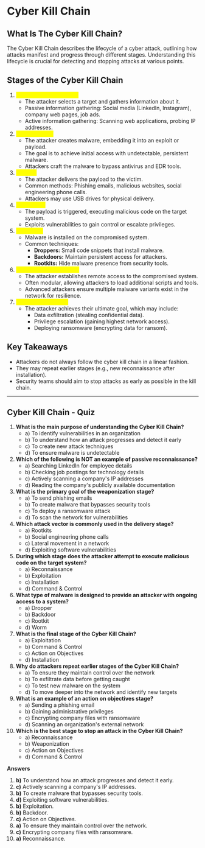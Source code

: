 # Cyber Kill Chain

## **What Is The Cyber Kill Chain?**

The Cyber Kill Chain describes the lifecycle of a cyber attack, outlining how attacks manifest and progress through different stages. Understanding this lifecycle is crucial for detecting and stopping attacks at various points.

## **Stages of the Cyber Kill Chain**

1. <mark style="color:yellow;">Reconnaissance (Recon)</mark>
   * The attacker selects a target and gathers information about it.
   * Passive information gathering: Social media (LinkedIn, Instagram), company web pages, job ads.
   * Active information gathering: Scanning web applications, probing IP addresses.
2. <mark style="color:yellow;">Weaponization</mark>
   * The attacker creates malware, embedding it into an exploit or payload.
   * The goal is to achieve initial access with undetectable, persistent malware.
   * Attackers craft the malware to bypass antivirus and EDR tools.
3. <mark style="color:yellow;">Delivery</mark>
   * The attacker delivers the payload to the victim.
   * Common methods: Phishing emails, malicious websites, social engineering phone calls.
   * Attackers may use USB drives for physical delivery.
4. <mark style="color:yellow;">Exploitation</mark>
   * The payload is triggered, executing malicious code on the target system.
   * Exploits vulnerabilities to gain control or escalate privileges.
5. <mark style="color:yellow;">Installation</mark>
   * Malware is installed on the compromised system.
   * Common techniques:
     * **Droppers:** Small code snippets that install malware.
     * **Backdoors:** Maintain persistent access for attackers.
     * **Rootkits:** Hide malware presence from security tools.
6. <mark style="color:yellow;">Command & Control (C2)</mark>
   * The attacker establishes remote access to the compromised system.
   * Often modular, allowing attackers to load additional scripts and tools.
   * Advanced attackers ensure multiple malware variants exist in the network for resilience.
7. <mark style="color:yellow;">Action on Objectives</mark>
   * The attacker achieves their ultimate goal, which may include:
     * Data exfiltration (stealing confidential data).
     * Privilege escalation (gaining highest network access).
     * Deploying ransomware (encrypting data for ransom).

## **Key Takeaways**

* Attackers do not always follow the cyber kill chain in a linear fashion.
* They may repeat earlier stages (e.g., new reconnaissance after installation).
* Security teams should aim to stop attacks as early as possible in the kill chain.

***

## **Cyber Kill Chain - Quiz**

1. **What is the main purpose of understanding the Cyber Kill Chain?**
   * a) To identify vulnerabilities in an organization
   * b) To understand how an attack progresses and detect it early
   * c) To create new attack techniques
   * d) To ensure malware is undetectable
2. **Which of the following is NOT an example of passive reconnaissance?**
   * a) Searching LinkedIn for employee details
   * b) Checking job postings for technology details
   * c) Actively scanning a company's IP addresses
   * d) Reading the company's publicly available documentation
3. **What is the primary goal of the weaponization stage?**
   * a) To send phishing emails
   * b) To create malware that bypasses security tools
   * c) To deploy a ransomware attack
   * d) To scan the network for vulnerabilities
4. **Which attack vector is commonly used in the delivery stage?**
   * a) Rootkits
   * b) Social engineering phone calls
   * c) Lateral movement in a network
   * d) Exploiting software vulnerabilities
5. **During which stage does the attacker attempt to execute malicious code on the target system?**
   * a) Reconnaissance
   * b) Exploitation
   * c) Installation
   * d) Command & Control
6. **What type of malware is designed to provide an attacker with ongoing access to a system?**
   * a) Dropper
   * b) Backdoor
   * c) Rootkit
   * d) Worm
7. **What is the final stage of the Cyber Kill Chain?**
   * a) Exploitation
   * b) Command & Control
   * c) Action on Objectives
   * d) Installation
8. **Why do attackers repeat earlier stages of the Cyber Kill Chain?**
   * a) To ensure they maintain control over the network
   * b) To exfiltrate data before getting caught
   * c) To test new malware on the system
   * d) To move deeper into the network and identify new targets
9. **What is an example of an action on objectives stage?**
   * a) Sending a phishing email
   * b) Gaining administrative privileges
   * c) Encrypting company files with ransomware
   * d) Scanning an organization's external network
10. **Which is the best stage to stop an attack in the Cyber Kill Chain?**
    * a) Reconnaissance
    * b) Weaponization
    * c) Action on Objectives
    * d) Command & Control

**Answers**

1. **b)** To understand how an attack progresses and detect it early.
2. **c)** Actively scanning a company's IP addresses.
3. **b)** To create malware that bypasses security tools.
4. **d)** Exploiting software vulnerabilities.
5. **b)** Exploitation.
6. **b)** Backdoor.
7. **c)** Action on Objectives.
8. **a)** To ensure they maintain control over the network.
9. **c)** Encrypting company files with ransomware.
10. **a)** Reconnaissance.
